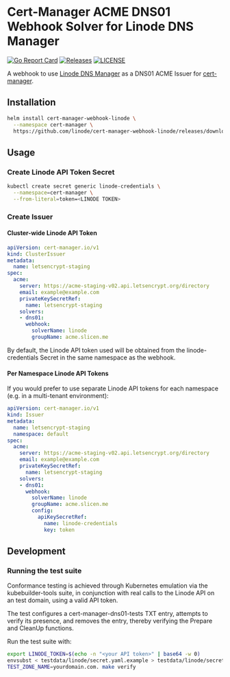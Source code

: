 # Cert-Manager ACME DNS01 Webhook Solver for Linode DNS Manager

[![Go Report Card](https://goreportcard.com/badge/github.com/slicen/cert-manager-webhook-linode)](https://goreportcard.com/report/github.com/slicen/cert-manager-webhook-linode)
[![Releases](https://img.shields.io/github/v/release/slicen/cert-manager-webhook-linode?include_prereleases)](https://github.com/slicen/cert-manager-webhook-linode/releases)
[![LICENSE](https://img.shields.io/github/license/slicen/cert-manager-webhook-linode)](https://github.com/slicen/cert-manager-webhook-linode/blob/master/LICENSE)

A webhook to use [Linode DNS
Manager](https://www.linode.com/docs/platform/manager/dns-manager) as a DNS01
ACME Issuer for [cert-manager](https://github.com/jetstack/cert-manager).

## Installation

```bash
helm install cert-manager-webhook-linode \
  --namespace cert-manager \
  https://github.com/linode/cert-manager-webhook-linode/releases/download/v0.3.0/cert-manager-webhook-linode-v0.3.0.tgz
```

## Usage

### Create Linode API Token Secret

```bash
kubectl create secret generic linode-credentials \
  --namespace=cert-manager \
  --from-literal=token=<LINODE TOKEN>
```

### Create Issuer

#### Cluster-wide Linode API Token

```yaml
apiVersion: cert-manager.io/v1
kind: ClusterIssuer
metadata:
  name: letsencrypt-staging
spec:
  acme:
    server: https://acme-staging-v02.api.letsencrypt.org/directory
    email: example@example.com
    privateKeySecretRef:
      name: letsencrypt-staging
    solvers:
    - dns01:
      webhook:
        solverName: linode
        groupName: acme.slicen.me
```

By default, the Linode API token used will be obtained from the
linode-credentials Secret in the same namespace as the webhook.


#### Per Namespace Linode API Tokens

If you would prefer to use separate Linode API tokens for each namespace (e.g.
in a multi-tenant environment):

```yaml
apiVersion: cert-manager.io/v1
kind: Issuer
metadata:
  name: letsencrypt-staging
  namespace: default
spec:
  acme:
    server: https://acme-staging-v02.api.letsencrypt.org/directory
    email: example@example.com
    privateKeySecretRef:
      name: letsencrypt-staging
    solvers:
    - dns01:
      webhook:
        solverName: linode
        groupName: acme.slicen.me
        config:
          apiKeySecretRef:
            name: linode-credentials
            key: token
```

## Development

### Running the test suite

Conformance testing is achieved through Kubernetes emulation via the
kubebuilder-tools suite, in conjunction with real calls to the Linode API on an
test domain, using a valid API token.

The test configures a cert-manager-dns01-tests TXT entry, attempts to verify its
presence, and removes the entry, thereby verifying the Prepare and CleanUp
functions.

Run the test suite with:

```bash
export LINODE_TOKEN=$(echo -n "<your API token>" | base64 -w 0)
envsubst < testdata/linode/secret.yaml.example > testdata/linode/secret.yaml
TEST_ZONE_NAME=yourdomain.com. make verify
```
